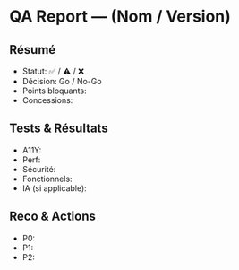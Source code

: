 # QA Report — (Nom / Version)

## Résumé
- Statut: ✅ / ⚠️ / ❌
- Décision: Go / No-Go
- Points bloquants:
- Concessions:

## Tests & Résultats
- A11Y:
- Perf:
- Sécurité:
- Fonctionnels:
- IA (si applicable):

## Reco & Actions
- P0:
- P1:
- P2:
